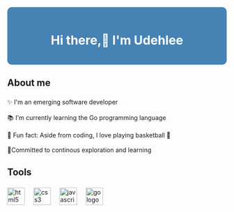 
<div style="background-color:#4682b4; color: white; padding: 20px; border-radius: 10px; text-align: center;">
  <h1>Hi there,👋 I'm Udehlee</h1>

</div>


###


<h2 align="left">About me</h2>

###

<p align="left">✨ I'm an emerging software developer<br><br>📚 I'm currently learning the Go programming language<br><br>🎲 Fun fact: Aside from coding, I love playing basketball  🥳 <br><br>📡Committed to continous exploration and learning </p>

###

<h2 align="left">Tools</h2>

###

<div align="left">
  <img src="https://cdn.jsdelivr.net/gh/devicons/devicon/icons/html5/html5-original.svg" height="40" alt="html5 logo"  />
  <img width="12" />
  <img src="https://cdn.jsdelivr.net/gh/devicons/devicon/icons/css3/css3-original.svg" height="40" alt="css3 logo"  />
  <img width="12" />
  <img src="https://cdn.jsdelivr.net/gh/devicons/devicon/icons/javascript/javascript-original.svg" height="40" alt="javascript logo"  />
  <img width="12" />
  <img src="https://cdn.jsdelivr.net/gh/devicons/devicon/icons/go/go-original.svg" height="40" alt="go logo"  />
  <img width="12" />
</div>


<!---
Udehlee/Udehlee is a ✨ special ✨ repository because its `README.md` (this file) appears on your GitHub profile.
You can click the Preview link to take a look at your changes.
--->
